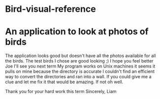 # Bird-visual-reference
# An application to look at photos of birds
The application looks good but doesn't have all the photos available for all the birds.
The test birds I chose are good looking ;) 
I hope you feel better Joe I'll see you next term
My program works on Unix machines it seems it pulls on mine because the directory is accurate
I couldn't find an efficient way to convert the directories and ran into a wall. 
If you could give me a clue and let me fix it that would be amazing. If not oh well. 

Thank you for your hard work this term
Sincerely,
Liam

